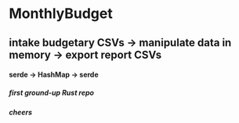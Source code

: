 # MonthlyBudget

## intake budgetary CSVs -> manipulate data in memory -> export report CSVs
#### serde -> HashMap -> serde

##### first ground-up Rust repo

##### cheers
